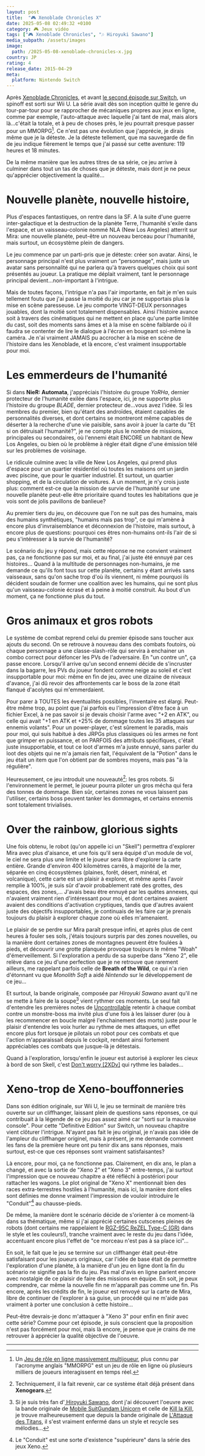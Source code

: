 ```yaml
---
layout: post
title:  "🎮 Xenoblade Chronicles X"
date: 2025-05-08 02:49:32 +0100
category: 🎮 Jeux vidéo
tags: ["🎮 Xenoblade Chronicles", "🎶 Hiroyuki Sawano"]
media_subpath: /assets/images
image:
  path: /2025-05-08-xenoblade-chronicles-x.jpg
country: JP
rating: 4
release_date: 2015-04-29
meta:
  platform: Nintendo Switch
---
```


Après [Xenoblade Chronicles](/posts/xenoblade-chronicles), et avant [le second épisode sur Switch](/posts/xenoblade-chronicles-2), un spinoff est sorti sur Wii U. La série avait dès son inception quitté le genre du tour-par-tour pour se rapprocher de mécaniques propres aux jeux en ligne, comme par exemple, l'auto-attaque avec laquelle j'ai tant de mal, mais alors là...c'était la totale, et à peu de choses près, le jeu pourrait presque passer pour un MMORPG[^1]. Ce n'est pas une évolution que j'apprécie, je dirais même que je la déteste. Je la déteste tellement, que ma sauvegarde de fin de jeu indique fièrement le temps que j'ai passé sur cette aventure: 119 heures et 18 minutes.

De la même manière que les autres titres de sa série, ce jeu arrive à culminer dans tout un tas de choses que je déteste, mais dont je ne peux qu'apprécier objectivement la qualité...

# Nouvelle planète, nouvelle histoire, 

Plus d'espaces fantastiques, on rentre dans la SF. A la suite d'une guerre inter-galactique et la destruction de la planète Terre, l'humanité s'exile dans l'espace, et un vaisseau-colonie nommé NLA (New Los Angeles) atterrit sur Mira: une nouvelle planète, peut-être un nouveau berceau pour l'humanité, mais surtout, un écosystème plein de dangers.

Le jeu commence par un parti-pris que je déteste: créer son avatar. Ainsi, le personnage principal n'est plus vraiment un "personnage", mais juste un avatar sans personnalité qui ne parlera qu'à travers quelques choix qui sont présentés au joueur. La pratique me déplait vraiment, tant le personnage principal devient...non-important à l'intrigue.

Mais de toutes façons, l'intrigue n'a pas l'air importante, en fait je m'en suis tellement foutu que j'ai passé la moitié du jeu car je ne supportais plus la mise en scène paresseuse. Le jeu comporte VINGT-DEUX personnages jouables, dont la moitié sont totalement dispensables. Ainsi l'histoire avance soit à travers des cinématiques qui ne mettent en place qu'une partie limitée du cast, soit des moments sans âmes et à la mise en scène faiblarde où il faudra se contenter de lire le dialogue à l'écran en bougeant soi-même la caméra. Je n'ai vraiment JAMAIS pu accrocher à la mise en scène de l'histoire dans les Xenoblade, et là encore, c'est vraiment insupportable pour moi.

# Les emmerdeurs de l'humanité

Si dans **NieR: Automata**, j'appréciais l'histoire du groupe *YoRHa*, dernier protecteur de l'humanité exilée dans l'espace, ici, je ne supporte plus l'histoire du groupe *BLADE*, dernier protecteur de...vous avez l'idée. Si les membres du premier, bien qu'étant des androïdes, étaient capables de personnalités diverses, et dont certains se montreront même capables de déserter à la recherche d'une vie paisible, sans avoir à jouer la carte du "Et si on détruisait l'humanité?", je ne compte plus le nombre de missions, principales ou secondaires, où l'ennemi était ENCORE un habitant de New Los Angeles, ou bien où le problème à régler était digne d'une émission télé sur les problèmes de voisinage.

Le ridicule culmine avec la ville de New Los Angeles, qui prend plus d'espace pour un quartier résidentiel où toutes les maisons ont un jardin avec piscine, que pour le quartier industriel. Et surtout, un quartier shopping, et de la circulation de voitures. A un moment, je n'y crois juste plus: comment est-ce que la mission de survie de l'humanité sur une nouvelle planète peut-elle être prioritaire quand toutes les habitations que je vois sont de jolis pavillons de banlieue?

Au premier tiers du jeu, on découvre que l'on ne suit pas des humains, mais des humains synthétiques, "humains mais pas trop", ce qui m'amène à encore plus d'invraisemblance et déconnexion de l'histoire, mais surtout, à encore plus de questions: pourquoi ces êtres non-humains ont-ils l'air de si peu s'intéresser à la survie de l'humanité?

Le scénario du jeu y répond, mais cette réponse ne me convient vraiment pas, ça ne fonctionne pas sur moi, et au final, j'ai juste été ennuyé par ces histoires... Quand à la multitude de personnages non-humains, je me demande ce qu'ils font tous sur cette planète, certains y étant arrivés sans vaisseaux, sans qu'on sache trop d'où ils viennent, ni même pourquoi ils décident soudain de former une coalition avec les humains, qui ne sont plus qu'un vaisseau-colonie écrasé et à peine à moitié construit. Au bout d'un moment, ça ne fonctionne plus du tout.

# Gros animaux et gros robots

Le système de combat reprend celui du premier épisode sans toucher aux ajouts du second. On se retrouve à nouveau dans des combats foutoirs, où chaque personnage a une classe-slash-rôle qui servira à enchainer un combo correct pour défoncer les PVs de l'adversaire. En "un contre un", ça passe encore. Lorsqu'il arrive qu'un second ennemi décide de s'incruster dans la bagarre, les PVs du joueur fondent comme neige au soleil et c'est insupportable pour moi: même en fin de jeu, avec une dizaine de niveaux d'avance, j'ai dû revoir des affrontements car le boss de la zone était flanqué d'acolytes qui m'emmerdaient.

Pour parer à TOUTES les éventualités possibles, l'inventaire est élargi. Peut-être même trop, au point que j'ai parfois eu l'impression d'être face à un fichier Excel, à ne pas savoir si je devais choisir l'arme avec "+2 en ATK", ou celle qui avait "+1 en ATK et +25% de dommage toutes les 35 attaques sur ennemis volants". Pour un power-player, c'est sûrement le paradis, mais pour moi, qui suis habitué à des JRPGs plus classiques où les armes ne font que grimper en puissance, et on PARFOIS des attributs spécifiques, c'était juste insupportable, et tout ce loot d'armes m'a juste ennuyé, sans parler du loot des objets qui ne m'a jamais rien fait, l'équivalent de la "Potion" dans le jeu était un item que l'on obtient par de sombres moyens, mais pas "à la régulière".

Heureusement, ce jeu introduit une nouveauté[^2]: les gros robots. Si l'environnement le permet, le joueur pourra piloter un gros mécha qui fera des tonnes de dommage. Bien sûr, certaines zones ne vous laissent pas l'utiliser, certains boss peuvent tanker les dommages, et certains ennemis sont totalement trivialisés.

# Over the rainbow, glorious sights

Une fois obtenu, le robot (qu'on appelle ici un "Skell") permettra d'explorer Mira avec plus d'aisance, et une fois qu'il sera équipé d'un module de vol, le ciel ne sera plus une limite et le joueur sera libre d'explorer la carte entière. Grande d'environ 400 kilomètres carrés, à majorité de la mer, séparée en cinq écosystèmes (plaines, forêt, désert, minéral, et volcanique), cette carte est un plaisir à explorer, et même après l'avoir remplie à 100%, je suis sûr d'avoir probablement raté des grottes, des espaces, des zones,... J'avais beau être ennuyé par les quêtes annexes, qui n'avaient vraiment rien d'intéressant pour moi, et dont certaines avaient avaient des conditions d'activation cryptiques, tandis que d'autres avaient juste des objectifs insupportables, je continuais de les faire car je prenais toujours du plaisir à explorer chaque zone où elles m'amenaient.

Le plaisir de se perdre sur Mira paraît presque infini, et après plus de cent heures à fouler ses sols, j'étais toujours surpris par des zones nouvelles, ou la manière dont certaines zones de montagnes peuvent être foulées à pieds, et découvrir une grotte planquée provoque toujours le même "Woah" d'émerveillement. Si l'exploration a perdu de sa superbe dans "Xeno 2", elle relève dans ce jeu d'une perfection que je ne retrouve que rarement ailleurs, me rappelant parfois celle de **Breath of the Wild**, ce qui n'a rien d'étonnant vu que *Monolith Soft* a aidé *Nintendo* sur le développement de ce jeu...

Et surtout, la bande originale, composée par *Hiroyuki Sawano* avant qu'il ne se mette à faire de la soupe[^3] vient rythmer ces moments. Le seul fait d'entendre les premières notes de [<i class="fab fa-youtube"></i> Uncontrollable](https://www.youtube.com/watch?v=CbKF5y5pF6w) retentir à chaque combat contre un monstre-boss ma invité plus d'une fois à les laisser durer (ou à les recommencer en boucle malgré l'enchainement des morts) juste pour le plaisir d'entendre les voix hurler au rythme de mes attaques, un effet encore plus fort lorsque je pilotais un robot pour ces combats et que l'action m'apparaissait depuis le cockpit, rendant ainsi fortement appréciables ces combats que jusque-là je détestais.

Quand à l'exploration, lorsqu'enfin le joueur est autorisé à explorer les cieux à bord de son Skell, c'est [<i class="fab fa-youtube"></i> Don't worry [2XDv]](https://www.youtube.com/watch?v=bsdvftkuZJY) qui rythme les balades...

# Xeno-trop de Xeno-bouffonneries

Dans son édition originale, sur Wii U, le jeu se terminait de manière très ouverte sur un cliffhanger, laissant plein de questions sans réponses, ce qui contribuait à la légende de ce jeu pas assez aimé car "sorti sur la mauvaise console". Pour cette "Definitive Edition" sur Switch, un nouveau chapitre vient clôturer l'intrigue. N'ayant pas fait le jeu original, je n'avais pas idée de l'ampleur du cliffhanger originel, mais à présent, je me demande comment les fans de la première heure ont pu tenir dix ans sans réponses, mais surtout, est-ce que ces réponses sont vraiment satisfaisantes?

Là encore, pour moi, ça ne fonctionne pas. Clairement, en dix ans, le plan a changé, et avec la sortie de "Xeno 2" et "Xeno 3" entre-temps, j'ai surtout l'impression que ce nouveau chapitre a été réfléchi à postériori pour rattacher les wagons. Le plot original de "Xeno X" mentionnait bien des races extra-terrestres hostiles à l'humanité, mais ici, la manière dont elles sont définies me donne vraiment l'impression de vouloir introduire le "Conduit"[^4] au chausse-pieds.

De même, la manière dont le scénario décide de s'orienter à ce moment-là dans sa thématique, même si j'ai apprécié certaines cutscenes pleines de robots (dont certains me rappelaient le [RGZ-95C ReZEL Type-C (GR)](https://gundam.fandom.com/wiki/RGZ-95C_ReZEL_Type-C_(GR)) dans le style et les couleurs!), tranche vraiment avec le reste du jeu dans l'idée, accentuant encore plus l'effet de "ce morceau n'est pas à sa place ici"...

En soit, le fait que le jeu se termine sur un cliffhanger était peut-être satisfaisant pour les joueurs originaux, car l'idée de base était de permettre l'exploration d'une planète, à la manière d'un jeu en ligne dont la fin du scénario ne signifie pas la fin du jeu. Pas mal d'avis en ligne parlent encore avec nostalgie de ce plaisir de faire des missions en équipe. En soit, je peux comprendre, car même la nouvelle fin ne m'apparaît pas comme une fin. Pis encore, après les crédits de fin, le joueur est renvoyé sur la carte de Mira, libre de continuer de l'explorer à sa guise, un procédé qui ne m'aide pas vraiment à porter une conclusion à cette histoire...

Peut-être devrais-je donc m'attaquer à "Xeno 3" pour enfin en finir avec cette série? Comme pour cet épisode, je suis conscient que la proposition n'est pas forcément pour moi, mais là encore, je pense que je crains de me retrouver à apprécier la qualité objective de l'oeuvre.

* * *
[^1]: Un [<i class="fab fa-wikipedia-w"></i> Jeu de rôle en ligne massivement multijoueur](https://fr.wikipedia.org/wiki/Jeu_de_r%C3%B4le_en_ligne_massivement_multijoueur), plus connu par l'acronyme anglais "MMORPG" est un jeu de rôle en ligne où plusieurs milliers de joueurs interagissent en temps réel.
[^2]: Techniquement, il la fait revenir, car ce système était déjà présent dans **Xenogears**.
[^3]: Si je suis très fan d'[<i class="fab fa-wikipedia-w"></i> Hiroyuki Sawano](https://fr.wikipedia.org/wiki/Hiroyuki_Sawano), dont j'ai découvert l'oeuvre avec la bande originale de [<i class="fab fa-wikipedia-w"></i> Mobile SuitGundam Unicorn](https://fr.wikipedia.org/wiki/Gundam_Unicorn) et celle de [<i class="fab fa-wikipedia-w"></i> Kill la Kill](https://fr.wikipedia.org/wiki/Kill_la_Kill), je trouve malheureusement que depuis la bande originale de [<i class="fab fa-wikipedia-w"></i> L'Attaque des Titans](https://fr.wikipedia.org/wiki/L%27Attaque_des_Titans), il s'est vraiment enfermé dans un style et recycle ses mélodies...
[^4]: Le "Conduit" est une sorte d'existence "supérieure" dans la série des jeux Xeno.
